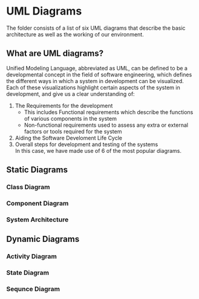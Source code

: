 # UML Diagrams 
The folder consists of a list of six UML diagrams that describe the basic architecture as well as the working of our environment.

## What are UML diagrams?
Unified Modeling Language, abbreviated as UML, can be defined to be a developmental concept in the field of software engineering, which defines the different ways in which a system in development can be visualized. Each of these visualizations highlight certain aspects of the system in development, and give us a clear understanding of:
1. The Requirements for the development
	- This includes Functional requirements which describe the functions of various components in the system
	- Non-functional requirements used to assess any extra or external factors or tools required for the system  
2. Aiding the Software Develoment Life Cycle
3. Overall steps for development and testing of the systems  
In this case, we have made use of 6 of the most popular diagrams.  
## Static Diagrams
### Class Diagram
### Component Diagram
### System Architecture
## Dynamic Diagrams
### Activity Diagram 
### State Diagram 
### Sequnce Diagram
